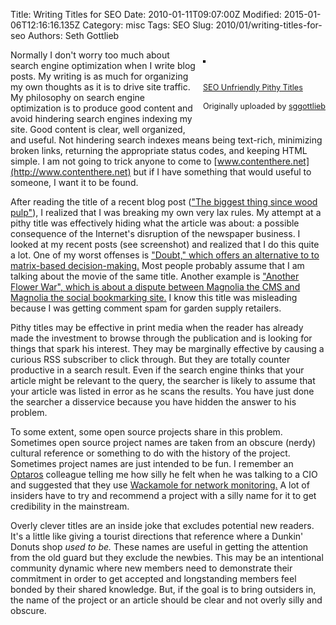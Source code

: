 Title: Writing Titles for SEO
Date: 2010-01-11T09:07:00Z
Modified: 2015-01-06T12:16:16.135Z
Category: misc
Tags: SEO
Slug: 2010/01/writing-titles-for-seo
Authors: Seth Gottlieb

<div style="float: right; margin-left: 10px; margin-bottom: 10px;"><br/><a href="http://www.flickr.com/photos/sggottlieb/4266084240/" title="photo sharing"><img alt="" src="http://farm3.static.flickr.com/2700/4266084240_6afbb7bc6c_m.jpg" style="border: solid 2px #000000;"/></a><br/><br/><span style="font-size: 0.9em; margin-top: 0px;"><br/><a href="http://www.flickr.com/photos/sggottlieb/4266084240/">SEO Unfriendly Pithy Titles</a><br/><br/>Originally uploaded by <a href="http://www.flickr.com/people/sggottlieb/">sggottlieb</a><br/></span><br/></div>

  

Normally I don't worry too much about search engine optimization when I write blog posts. My writing is as much for organizing my own thoughts as it is to drive site traffic. My philosophy on search engine optimization is to produce good content and avoid hindering search engines indexing my site. Good content is clear, well organized, and useful. Not hindering search indexes means being text-rich, minimizing broken links, returning the appropriate status codes, and keeping HTML simple. I am not going to trick anyone to come to [www.contenthere.net](http://www.contenthere.net) but if I have something that would useful to someone, I want it to be found.   

After reading the title of a recent blog post (["The biggest thing since wood pulp"](http://www.contenthere.net/2010/01/the-biggest-thing-since-wood-pulp.html)), I realized that I was breaking my own very lax rules. My attempt at a pithy title was effectively hiding what the article was about: a possible consequence of the Internet's disruption of the newspaper business. I looked at my recent posts (see screenshot) and realized that I do this quite a lot. One of my worst offenses is ["Doubt," which offers an alternative to to matrix-based decision-making.](http://www.contenthere.net/2009/03/doubt.html) Most people probably assume that I am talking about the movie of the same title. Another example is ["Another Flower War", which is about a dispute between Magnolia the CMS and Magnolia the social bookmarking site.](http://www.contenthere.net/2009/09/another-flower-war.html) I know this title was misleading because I was getting comment spam for garden supply retailers.   

Pithy titles may be effective in print media when the reader has already made the investment to browse through the publication and is looking for things that spark his interest. They may be marginally effective by causing a curious RSS subscriber to click through. But they are totally counter productive in a search result. Even if the search engine thinks that your article might be relevant to the query, the searcher is likely to assume that your article was listed in error as he scans the results. You have just done the searcher a disservice because you have hidden the answer to his problem.   

To some extent, some open source projects share in this problem. Sometimes open source project names are taken from an obscure (nerdy) cultural reference or something to do with the history of the project. Sometimes project names are just intended to be fun. I remember an <a href="http://www.optaros.com" rel="nofollow">Optaros</a> colleague telling me how silly he felt when he was talking to a CIO and suggested that they use <a href="http://www.backhand.org/wackamole/" rel="nofollow">Wackamole for network monitoring.</a> A lot of insiders have to try and recommend a project with a silly name for it to get credibility in the mainstream.   

Overly clever titles are an inside joke that excludes potential new readers. It's a little like giving a tourist directions that reference where a Dunkin' Donuts shop _used to be._ These names are useful in getting the attention from the old guard but they exclude the newbies. This may be an intentional community dynamic where new members need to demonstrate their commitment in order to get accepted and longstanding members feel bonded by their shared knowledge. But, if the goal is to bring outsiders in, the name of the project or an article should be clear and not overly silly and obscure.   

  

<br clear="all"/>
